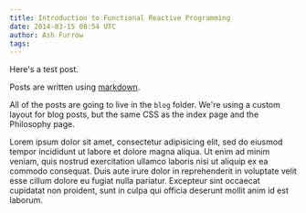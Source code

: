 ```yaml
---
title: Introduction to Functional Reactive Programming
date: 2014-03-15 08:54 UTC
author: Ash Furrow
tags:
---
```


Here's a test post.

Posts are written using [markdown](http://daringfireball.net/projects/markdown/).

All of the posts are going to live in the `blog` folder. We're using a custom 
layout for blog posts, but the same CSS as the index page and the Philosophy 
page. 

Lorem ipsum dolor sit amet, consectetur adipisicing elit, sed do eiusmod tempor incididunt ut labore et dolore magna aliqua. Ut enim ad minim veniam, quis nostrud exercitation ullamco laboris nisi ut aliquip ex ea commodo consequat. Duis aute irure dolor in reprehenderit in voluptate velit esse cillum dolore eu fugiat nulla pariatur. Excepteur sint occaecat cupidatat non proident, sunt in culpa qui officia deserunt mollit anim id est laborum.
